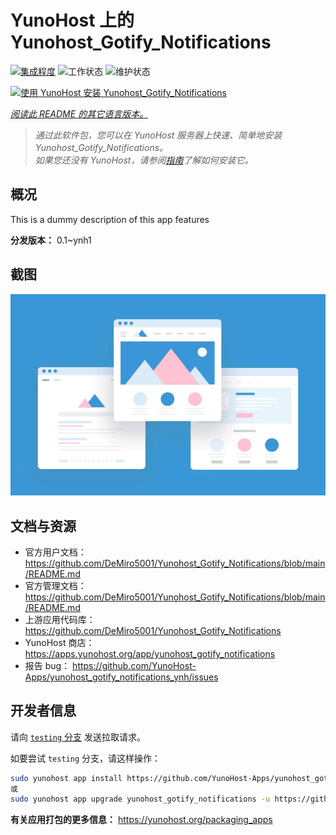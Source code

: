 <!--
注意：此 README 由 <https://github.com/YunoHost/apps/tree/master/tools/readme_generator> 自动生成
请勿手动编辑。
-->

# YunoHost 上的 Yunohost_Gotify_Notifications

[![集成程度](https://apps.yunohost.org/badge/integration/yunohost_gotify_notifications)](https://ci-apps.yunohost.org/ci/apps/yunohost_gotify_notifications/)
![工作状态](https://apps.yunohost.org/badge/state/yunohost_gotify_notifications)
![维护状态](https://apps.yunohost.org/badge/maintained/yunohost_gotify_notifications)

[![使用 YunoHost 安装 Yunohost_Gotify_Notifications](https://install-app.yunohost.org/install-with-yunohost.svg)](https://install-app.yunohost.org/?app=yunohost_gotify_notifications)

*[阅读此 README 的其它语言版本。](./ALL_README.md)*

> *通过此软件包，您可以在 YunoHost 服务器上快速、简单地安装 Yunohost_Gotify_Notifications。*  
> *如果您还没有 YunoHost，请参阅[指南](https://yunohost.org/install)了解如何安装它。*

## 概况

This is a dummy description of this app features


**分发版本：** 0.1~ynh1

## 截图

![Yunohost_Gotify_Notifications 的截图](./doc/screenshots/example.jpg)

## 文档与资源

- 官方用户文档： <https://github.com/DeMiro5001/Yunohost_Gotify_Notifications/blob/main/README.md>
- 官方管理文档： <https://github.com/DeMiro5001/Yunohost_Gotify_Notifications/blob/main/README.md>
- 上游应用代码库： <https://github.com/DeMiro5001/Yunohost_Gotify_Notifications>
- YunoHost 商店： <https://apps.yunohost.org/app/yunohost_gotify_notifications>
- 报告 bug： <https://github.com/YunoHost-Apps/yunohost_gotify_notifications_ynh/issues>

## 开发者信息

请向 [`testing` 分支](https://github.com/YunoHost-Apps/yunohost_gotify_notifications_ynh/tree/testing) 发送拉取请求。

如要尝试 `testing` 分支，请这样操作：

```bash
sudo yunohost app install https://github.com/YunoHost-Apps/yunohost_gotify_notifications_ynh/tree/testing --debug
或
sudo yunohost app upgrade yunohost_gotify_notifications -u https://github.com/YunoHost-Apps/yunohost_gotify_notifications_ynh/tree/testing --debug
```

**有关应用打包的更多信息：** <https://yunohost.org/packaging_apps>
